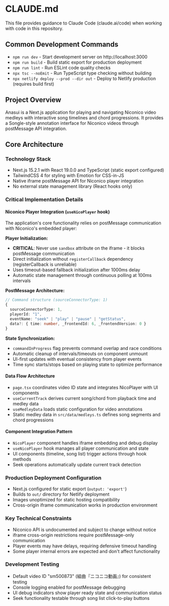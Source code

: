 # CLAUDE.md

This file provides guidance to Claude Code (claude.ai/code) when working with code in this repository.

## Common Development Commands

- `npm run dev` - Start development server on http://localhost:3000
- `npm run build` - Build static export for production deployment
- `npm run lint` - Run ESLint code quality checks
- `npx tsc --noEmit` - Run TypeScript type checking without building
- `npx netlify deploy --prod --dir out` - Deploy to Netlify production (requires build first)

## Project Overview

Anasui is a Next.js application for playing and navigating Niconico video medleys with interactive song timelines and chord progressions. It provides a Songle-style annotation interface for Niconico videos through postMessage API integration.

## Core Architecture

### Technology Stack
- Next.js 15.2.1 with React 19.0.0 and TypeScript (static export configured)
- TailwindCSS 4 for styling with Emotion for CSS-in-JS
- Native iframe postMessage API for Niconico player integration
- No external state management library (React hooks only)

### Critical Implementation Details

#### Niconico Player Integration (`useNicoPlayer` hook)
The application's core functionality relies on postMessage communication with Niconico's embedded player:

**Player Initialization:**
- **CRITICAL**: Never use `sandbox` attribute on the iframe - it blocks postMessage communication
- Direct initialization without `registerCallback` dependency (registerCallback is unreliable)
- Uses timeout-based fallback initialization after 1000ms delay
- Automatic state management through continuous polling at 100ms intervals

**PostMessage Architecture:**
```typescript
// Command structure (sourceConnectorType: 1)
{
  sourceConnectorType: 1,
  playerId: "1",
  eventName: "seek" | "play" | "pause" | "getStatus",
  data?: { time: number, _frontendId: 6, _frontendVersion: 0 }
}
```

**State Synchronization:**
- `commandInProgress` flag prevents command overlap and race conditions
- Automatic cleanup of intervals/timeouts on component unmount
- UI-first updates with eventual consistency from player events
- Time sync starts/stops based on playing state to optimize performance

#### Data Flow Architecture
- `page.tsx` coordinates video ID state and integrates NicoPlayer with UI components
- `useCurrentTrack` derives current song/chord from playback time and medley data
- `useMedleyData` loads static configuration for video annotations
- Static medley data in `src/data/medleys.ts` defines song segments and chord progressions

#### Component Integration Pattern
- `NicoPlayer` component handles iframe embedding and debug display
- `useNicoPlayer` hook manages all player communication and state
- UI components (timeline, song list) trigger actions through hook methods
- Seek operations automatically update current track detection

### Production Deployment Configuration
- Next.js configured for static export (`output: 'export'`)
- Builds to `out/` directory for Netlify deployment
- Images unoptimized for static hosting compatibility
- Cross-origin iframe communication works in production environment

### Key Technical Constraints
- Niconico API is undocumented and subject to change without notice
- iframe cross-origin restrictions require postMessage-only communication
- Player events may have delays, requiring defensive timeout handling
- Some player internal errors are expected and don't affect functionality

### Development Testing
- Default video ID "sm500873" (組曲『ニコニコ動画』) for consistent testing
- Console logging enabled for postMessage debugging
- UI debug indicators show player ready state and communication status
- Seek functionality testable through song list click-to-play buttons